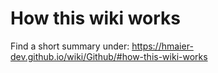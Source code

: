 # How this wiki works

Find a short summary under: https://hmaier-dev.github.io/wiki/Github/#how-this-wiki-works
